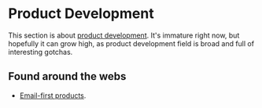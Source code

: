 # Product Development

This section is about [product
development](https://en.wikipedia.org/wiki/New_product_development).
It's immature right now, but hopefully it can grow high, as
product development field is broad and full of interesting
gotchas.

## Found around the webs

- [Email-first
  products](https://news.ycombinator.com/item?id=5279590).
